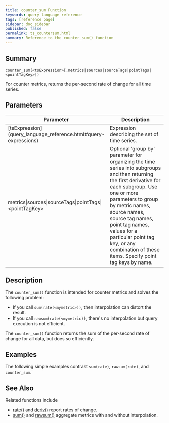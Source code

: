 ```yaml
---
title: counter_sum Function
keywords: query language reference
tags: [reference page]
sidebar: doc_sidebar
published: false
permalink: ts_countersum.html
summary: Reference to the counter_sum() function
---
```

## Summary
```
counter_sum(<tsExpression>[,metrics|sources|sourceTags|pointTags|<pointTagKey>])
```

For counter metrics, returns the per-second rate of change for all time series.

<!---This function is public but not in QLR page on purpose. Used for special cases (tracing) and name is non-standard (underbar)--->

## Parameters
<table>
<tbody>
<thead>
<tr><th width="30%">Parameter</th><th width="70%">Description</th></tr>
</thead>
<tr>
<td markdown="span">[tsExpression](query_language_reference.html#query-expressions)</td>
<td>Expression describing the set of time series. </td></tr>
<tr>
<td>metrics&vert;sources&vert;sourceTags&vert;pointTags&vert;&lt;pointTagKey&gt;</td>
<td>Optional 'group by' parameter for organizing the time series into subgroups and then returning the first derivative for each subgroup.
Use one or more parameters to group by metric names, source names, source tag names, point tag names, values for a particular point tag key, or any combination of these items. Specify point tag keys by name.</td>
</tr>
</tbody>
</table>


## Description


The `counter_sum()` function is intended for counter metrics and solves the following problem:
* If you call `sum(rate(<mymetric>))`, then interpolation can distort the result.
* If you call `rawsum(rate(<mymetric))`, there's no interpolation but query execution is not efficient.

The `counter_sum()` function returns the sum of the per-second rate of change for all data, but does so efficiently.


## Examples

The following simple examples contrast `sum(rate)`, `rawsum(rate)`, and `counter_sum`.




## See Also

Related functions include
* [rate()](ts_rate.html) and [deriv()](ts_deriv.html) report rates of change.
* [sum()](ts_sum.html) and [rawsum()](ts_rawsum.html) aggregate metrics with and without interpolation.
